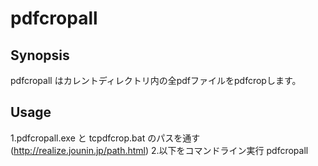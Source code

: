 # pdfcropall

## Synopsis
pdfcropall はカレントディレクトリ内の全pdfファイルをpdfcropします。


## Usage
1.pdfcropall.exe と tcpdfcrop.bat のパスを通す(http://realize.jounin.jp/path.html)
2.以下をコマンドライン実行
  pdfcropall

